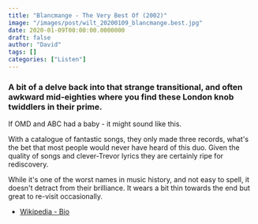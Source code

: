 ```yaml
---
title: "Blancmange - The Very Best Of (2002)"
image: "/images/post/wilt_20200109_blancmange.best.jpg"
date: 2020-01-09T00:00:00.0000000
draft: false
author: "David"
tags: []
categories: ["Listen"]
---
```

### A bit of a delve back into that strange transitional, and often awkward mid-eighties where you find these London knob twiddlers in their prime.   
  
If OMD and ABC had a baby - it might sound like this.  
  
With a catalogue of fantastic songs, they only made three records, what's the bet that most people would never have heard of this duo. Given the quality of songs and clever-Trevor lyrics they are certainly ripe for rediscovery.  
  
While it's one of the worst names in music history, and not easy to spell, it doesn't detract from their brilliance. It wears a bit thin towards the end but great to re-visit occasionally.

-  [Wikipedia - Bio](https://en.wikipedia.org/wiki/Blancmange_%28band%29)